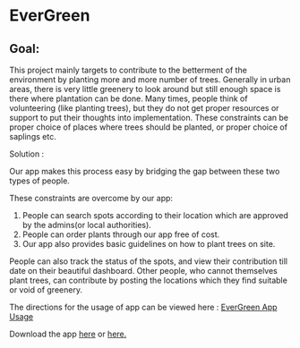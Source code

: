 # EverGreen

## Goal:
This project mainly targets to contribute to the betterment of the environment by planting more and more number of trees. Generally in urban areas, there is very little greenery to look around but still enough space is there where plantation can be done. Many times, people think of volunteering (like planting trees), but they do not get proper resources or support to put their thoughts into implementation. These constraints can be proper choice of places where trees should be planted, or proper choice of saplings etc.

Solution :

Our app makes this process easy by bridging the gap between these two types of people.

These constraints are overcome by our app:
1. People can search spots according to their location which are approved by the admins(or local authorities). 
2. People can order plants through our app free of cost. 
3. Our app also provides basic guidelines on how to plant trees on site.

People can also track the status of the spots, and view their contribution till date on their beautiful dashboard. Other people, who cannot themselves plant trees, can contribute by posting the locations which they find suitable or void of greenery.  

The directions for the usage of app can be viewed here :  <a href="https://docs.google.com/presentation/d/1r4JEWmiglO8sRBkxLS3etPq-Fza73nozYT8WiqKE_DE/edit?usp=sharing" target="_blank">EverGreen App Usage</a>

Download the app <a href="https://drive.google.com/file/d/151wJbKIC6TqdjCte39JEcqq_iV0bV1QM/view?usp=sharing" target="_blank">here</a> or <a href="https://github.com/RAHULSINGH40G/EverGreeen/blob/master/EverGreen.apk" target="_blank">here.</a>
